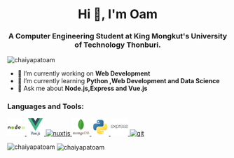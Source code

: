 <h1 align="center">Hi 👋, I'm Oam</h1>
<h3 align="center">
    A Computer Engineering Student  at King Mongkut's University of Technology Thonburi.
</h3>

<p align="left">
    <img
    src="https://komarev.com/ghpvc/?username=chaiyapatoam&label=Profile%20views&color=0e75b6&style=flat"
    alt="chaiyapatoam"
    />
</p>

- 🔭 I’m currently working on **Web Development** 
- 🌱 I’m currently learning **Python ,Web Development and Data Science** 
- 💬 Ask me about **Node.js,Express and Vue.js**

<p align="left"></p>

<h3 align="left">Languages and Tools:</h3>
<p align="left">
<a href="https://nodejs.org" target="_blank" rel="noreferrer">
    <img
    src="https://raw.githubusercontent.com/devicons/devicon/master/icons/nodejs/nodejs-original-wordmark.svg"
    alt="nodejs"
      width="40"
      height="40"
      />
    </a>
    <a href="https://vuejs.org/" target="_blank" rel="noreferrer">
        <img
        src="https://raw.githubusercontent.com/devicons/devicon/master/icons/vuejs/vuejs-original-wordmark.svg"
        alt="vuejs"
        width="40"
        height="40"
        />
    </a>
    <a href="https://nuxtjs.org/" target="_blank" rel="noreferrer">
        <img
        src="https://www.vectorlogo.zone/logos/nuxtjs/nuxtjs-icon.svg"
        alt="nuxtjs"
        width="40"
        height="40"
        />
    </a>
    <a href="https://www.mongodb.com/" target="_blank" rel="noreferrer">
        <img
        src="https://raw.githubusercontent.com/devicons/devicon/master/icons/mongodb/mongodb-original-wordmark.svg"
        alt="mongodb"
        width="40"
        height="40"
        />
    </a>
    <a href="https://www.python.org" target="_blank" rel="noreferrer">
      <img
        src="https://raw.githubusercontent.com/devicons/devicon/master/icons/python/python-original.svg"
        alt="python"
        width="40"
        height="40"
      />
    </a>
  <a href="https://expressjs.com" target="_blank" rel="noreferrer">
    <img
      src="https://raw.githubusercontent.com/devicons/devicon/master/icons/express/express-original-wordmark.svg"
      alt="express"
      width="40"
      height="40"
    />
  </a>
  <a href="https://git-scm.com/" target="_blank" rel="noreferrer">
      <img
      src="https://www.vectorlogo.zone/logos/git-scm/git-scm-icon.svg"
      alt="git"
      width="40"
      height="40"
      />
    </a>
    
</p>

<p>
    <img
    align="left"
    src="https://github-readme-stats.vercel.app/api/top-langs?username=chaiyapatoam&show_icons=true&locale=en&layout=compact"
    alt="chaiyapatoam"
  />
</p>

<p>
  &nbsp;<img
    align="center"
    src="https://github-readme-stats.vercel.app/api?username=chaiyapatoam&show_icons=true&locale=en"
    alt="chaiyapatoam"
  />
</p>


<!-- Repo Card 
[![Readme Card](https://github-readme-stats.vercel.app/api/pin/?username=chaiyapatoam&repo=HeroCovidCheck&show_icons=true)](https://github.com/ChaiyapatOam/HeroCovidCheck) -->



